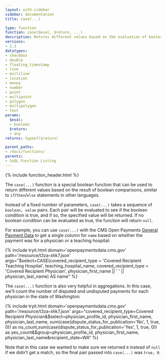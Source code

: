 ```yaml
---
layout: with-sidebar
sidebar: documentation
title: case(...)

type: function
function: case($eval, $return, ...)
description: Returns different values based on the evaluation of boolean comparisons
versions:
- 2.1
datatypes:
- checkbox
- double
- floating_timestamp
- line
- multiline
- location
- money
- number
- point
- multipoint
- polygon
- multipolygon
- text 
params:
  $eval:
  - boolean
  $return:
  - any
returns: typeof($return)

parent_paths: 
- /docs/functions/
parents: 
- SoQL Function Listing 
---
```


{% include function_header.html %}

The `case(...)` function is a special boolean function that can be used to return different values based on the result of boolean comparisons, similar to `if`/`then`/`else` statements in other languages. 

Instead of a fixed number of parameters, `case(...)` takes a sequence of `boolean, value` pairs. Each pair will be evaluated to see if the boolean condition is true, and if so, the specified value will be returned. If no boolean condition can be evaluated as true, the function will return `null`.

For example, you can use `case(...)` with the CMS Open Payments [General Payment Data](https://openpaymentsdata.cms.gov/dataset/General-Payment-Data-Detailed-Dataset-2014-Reporti/sb72-gakb?) to get a single column for `name` based on whether the payment was for a physician or a teaching hospital: 

{% include tryit.html domain='openpaymentsdata.cms.gov' path='/resource/t3za-xhk7.json' args="$select=CASE(covered_recipient_type = 'Covered Recipient Teaching Hospital', teaching_hospital_name, covered_recipient_type = 'Covered Recipient Physician', physician_first_name || ' ' || physician_last_name) AS name" %}

The `case(...)` function is also very helpful in aggregations. In this case, we'll count the number of disputed and undisputed payments for each physician in the state of Washington:

{% include tryit.html domain='openpaymentsdata.cms.gov' path='/resource/t3za-xhk7.json' args="covered_recipient_type=Covered Recipient Physician&$select=physician_profile_id, physician_first_name, physician_last_name, sum(case(dispute_status_for_publication='No', 1, true, 0)) as no_count,sum(case(dispute_status_for_publication='Yes', 1, true, 0)) as yes_count&$group=physician_profile_id, physician_first_name, physician_last_name&recipient_state=WA" %}

Note that in this case we wanted to make sure we returned `0` instead of `null` if we didn't get a match, so the final pair passed into `case(...)` was `true, 0`.



